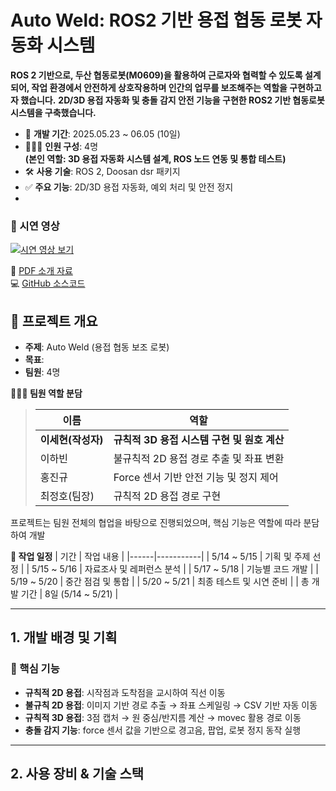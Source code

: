 # Auto Weld: ROS2 기반 용접 협동 로봇 자동화 시스템

**ROS 2 기반으로, 두산 협동로봇(M0609)을 활용하여 근로자와 협력할 수 있도록 설계되어, 작업 환경에서 안전하게 상호작용하며 인간의 업무를 보조해주는 역할을 구현하고자 했습니다.**
**2D/3D 용접 자동화 및 충돌 감지 안전 기능을 구현한 ROS2 기반 협동로봇 시스템을 구축했습니다.**

- 📅 **개발 기간**: 2025.05.23 ~ 06.05 (10일)
- 🧑‍🤝‍🧑 **인원 구성**: 4명  
  **(본인 역할: 3D 용접 자동화 시스템 설계, ROS 노드 연동 및 통합 테스트)**
- 🛠 **사용 기술**: ROS 2, Doosan dsr 패키지
- ✅ **주요 기능**: 2D/3D 용접 자동화, 예외 처리 및 안전 정지
- 
### 🎥 시연 영상

[![시연 영상 보기](https://img.youtube.com/vi/GI565ckTv_A/0.jpg)](https://youtu.be/GI565ckTv_A)

📄 [PDF 소개 자료](링크)  
💻 [GitHub 소스코드](링크)

## 📑 프로젝트 개요

- **주제**: Auto Weld (용접 협동 보조 로봇)
- **목표**: 
- **팀원**: 4명

**🧑‍🤝‍🧑 팀원 역할 분담**
>|이름       |	역할      |
>|-----------|------------|
>|**이세현(작성자)**|	**규칙적 3D 용접 시스템 구현 및 원호 계산**|
>|이하빈|	불규칙적 2D 용접 경로 추출 및 좌표 변환|
>|홍진규|	Force 센서 기반 안전 기능 및 정지 제어|
>|최정호(팀장)|	규칙적 2D 용접 경로 구현|

프로젝트는 팀원 전체의 협업을 바탕으로 진행되었으며, 핵심 기능은 역할에 따라 분담하여 개발
<br>

**📅 작업 일정**
| 기간 | 작업 내용 |
|------|-----------|
| 5/14 ~ 5/15 | 기획 및 주제 선정 |
| 5/15 ~ 5/16 | 자료조사 및 레퍼런스 분석 |
| 5/17 ~ 5/18 | 기능별 코드 개발 |
| 5/19 ~ 5/20 | 중간 점검 및 통합 |
| 5/20 ~ 5/21 | 최종 테스트 및 시연 준비 |
| 총 개발 기간 | 8일 (5/14 ~ 5/21) |

---

## 1. 개발 배경 및 기획


### 🔧 핵심 기능

-  **규칙적 2D 용접**: 시작점과 도착점을 교시하여 직선 이동  
-  **불규칙 2D 용접**: 이미지 기반 경로 추출 → 좌표 스케일링 → CSV 기반 자동 이동  
-  **규칙적 3D 용접**: 3점 캡처 → 원 중심/반지름 계산 → movec 활용 경로 이동  
-  **충돌 감지 기능**: force 센서 값을 기반으로 경고음, 팝업, 로봇 정지 동작 실행


---

## 2. 사용 장비 & 기술 스택
